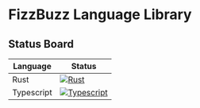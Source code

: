 # FizzBuzz Language Library

## Status Board
| Language   | Status                                                                                                                                                                                        |
|------------|-----------------------------------------------------------------------------------------------------------------------------------------------------------------------------------------------|
| Rust       | [![Rust](https://github.com/VincentMenzel/FizzBuzz/actions/workflows/rust.yml/badge.svg?branch=main)](https://github.com/VincentMenzel/FizzBuzz/actions/workflows/rust.yml)                   |
| Typescript | [![Typescript](https://github.com/VincentMenzel/FizzBuzz/actions/workflows/typescript.yml/badge.svg?branch=main)](https://github.com/VincentMenzel/FizzBuzz/actions/workflows/typescript.yml) |
